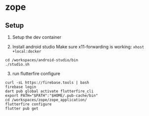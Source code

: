 # zope

## Setup

1. Setup the dev container

2. Install android studio
Make sure x11-forwarding is working:
  `xhost +local:docker`
```
cd /workspaces/android-studio/bin
./studio.sh
``` 

3. run flutterfire configure
```
curl -sL https://firebase.tools | bash
firebase login
dart pub global activate flutterfire_cli
export PATH="$PATH":"$HOME/.pub-cache/bin"
cd /workspaces/zope/zope_application/
flutterfire configure
flutter pub get
```